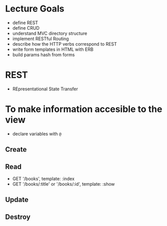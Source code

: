 # Lecture Goals
- define REST
- define CRUD
- understand MVC directory structure
- implement RESTful Routing
- describe how the HTTP verbs correspond to REST
- write form templates in HTML with ERB
- build params hash from forms

# REST
- REpresentational State Transfer

# To make information accesible to the view
- declare variables with `@`

## Create

## Read
- GET '/books', template: :index
- GET '/books/:title' or '/books/:id', template: :show

## Update

## Destroy
